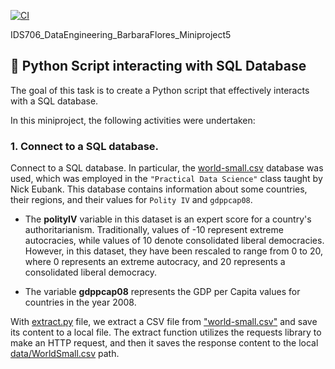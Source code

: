 
[![CI](https://github.com/nogibjj/IDS706_DataEngineering_BarbaraFlores_Miniproject5/actions/workflows/cicd.yml/badge.svg)](https://github.com/nogibjj/IDS706_DataEngineering_BarbaraFlores_Miniproject5/actions/workflows/cicd.yml)

IDS706_DataEngineering_BarbaraFlores_Miniproject5
## 📂 Python Script interacting with SQL Database

The goal of this task is to create a Python script that effectively interacts with a SQL database.

In this miniproject, the following activities were undertaken:

### 1. Connect to a SQL database. 

Connect to a SQL database. In particular, the [world-small.csv](https://raw.githubusercontent.com/sejdemyr/sejdemyr.github.io/master/r-tutorials/basics/data/world-small.csv) database was used, which was employed in the `"Practical Data Science"` class taught by Nick Eubank. This database contains information about some countries, their regions, and their values for `Polity IV` and `gdppcap08`.

- The **polityIV** variable in this dataset is an expert score for a country's authoritarianism. Traditionally, values of -10 represent extreme autocracies, while values of 10 denote consolidated liberal democracies. However, in this dataset, they have been rescaled to range from 0 to 20, where 0 represents an extreme autocracy, and 20 represents a consolidated liberal democracy.

- The variable **gdppcap08** represents the GDP per Capita values for countries in the year 2008.

With [extract.py](https://github.com/nogibjj/IDS706_DataEngineering_BarbaraFlores_Miniproject5/blob/main/mylib/extract.py) file, we extract a CSV file from ["world-small.csv"](https://raw.githubusercontent.com/sejdemyr/sejdemyr.github.io/master/r-tutorials/basics/data/world-small.csv) and save its content to a local file. The extract function utilizes the requests library to make an HTTP request, and then it saves the response content to the local [data/WorldSmall.csv](https://github.com/nogibjj/IDS706_DataEngineering_BarbaraFlores_Miniproject5/blob/main/data/WorldSmall.csv)  path. 




